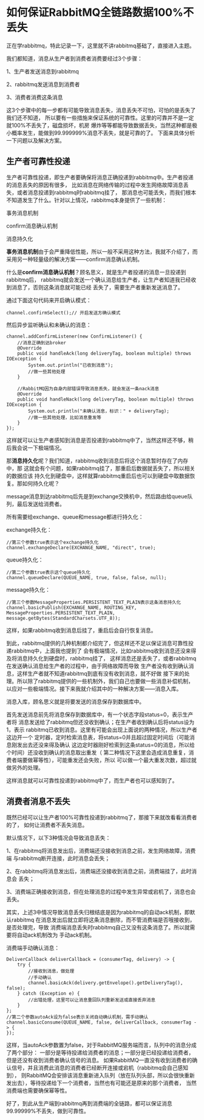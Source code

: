 # 如何保证RabbitMQ全链路数据100%不丢失
正在学rabbitmq，特此记录一下，这里就不讲rabbitmq基础了，直接进入主题。

我们都知道，消息从生产者到消费者消费要经过3个步骤：

1、生产者发送消息到rabbitmq

2、rabbitmq发送消息到消费者

3、消费者消费这条消息

这3个步骤中的每一步都有可能导致消息丢失，消息丢失不可怕，可怕的是丢失了我们还不知道，
所以要有一些措施来保证系统的可靠性。这里的可靠并不是一定就100%不丢失了，磁盘损坏，机房
爆炸等等都能导致数据丢失，当然这种都是极小概率发生，能做到99.999999%消息不丢失，就是可靠的了。
下面来具体分析一下问题以及解决方案。

## 生产者可靠性投递

生产者可靠性投递，即生产者要确保将消息正确投递到rabbitmq中。生产者投递的消息丢失的原因有很多，
比如消息在网络传输的过程中发生网络故障消息丢失，或者消息投递到rabbitmq时rabbitmq挂了，
那消息也可能丢失，而我们根本不知道发生了什么。针对以上情况，rabbitmq本身提供了一些机制：

事务消息机制

confirm消息确认机制

消息持久化

**事务消息机制**由于会严重降低性能，所以一般不采用这种方法，我就不介绍了，而采用另一种轻量级的解决方案——confirm消息确认机制。

什么是**confirm消息确认机制**？顾名思义，就是生产者投递的消息一旦投递到rabbitmq后，
rabbitmq就会发送一个确认消息给生产者，让生产者知道我已经收到消息了，否则这条消息就可能已经
丢失了，需要生产者重新发送消息了。

通过下面这句代码来开启确认模式：

    channel.confirmSelect();// 开启发送方确认模式

然后异步监听确认和未确认的消息：

    channel.addConfirmListener(new ConfirmListener() {
        //消息正确到达broker
        @Override
        public void handleAck(long deliveryTag, boolean multiple) throws IOException {
            System.out.println("已收到消息");
            //做一些其他处理
        }
    
        //RabbitMQ因为自身内部错误导致消息丢失，就会发送一条nack消息
        @Override
        public void handleNack(long deliveryTag, boolean multiple) throws IOException {
            System.out.println("未确认消息，标识：" + deliveryTag);
            //做一些其他处理，比如消息重发等
        }
    });

这样就可以让生产者感知到消息是否投递到rabbitmq中了，当然这样还不够，稍后我会说一下极端情况。

那**消息持久化**呢？我们知道，rabbitmq收到消息后将这个消息暂时存在了内存中，那
这就会有个问题，如果rabbitmq挂了，那重启后数据就丢失了，所以相关的数据应该
持久化到硬盘中，这样就算rabbitmq重启后也可以到硬盘中取数据恢复。那如何持久化呢？

message消息到达rabbitmq后先是到exchange交换机中，然后路由给queue队列，最后发送给消费者。

所有需要给exchange、queue和message都进行持久化：

exchange持久化：

    //第三个参数true表示这个exchange持久化
    channel.exchangeDeclare(EXCHANGE_NAME, "direct", true);

queue持久化：

    //第二个参数true表示这个queue持久化
    channel.queueDeclare(QUEUE_NAME, true, false, false, null);
    
message持久化：
    
    //第三个参数MessageProperties.PERSISTENT_TEXT_PLAIN表示这条消息持久化
    channel.basicPublish(EXCHANGE_NAME, ROUTING_KEY, MessageProperties.PERSISTENT_TEXT_PLAIN, message.getBytes(StandardCharsets.UTF_8));

这样，如果rabbitmq收到消息后挂了，重启后会自行恢复消息。

到此，rabbitmq提供的几种机制都介绍完了，但这样还不足以保证消息可靠性投递rabbitmq中，上面我也提到了
会有极端情况，比如rabbitmq收到消息还没来得及将消息持久化到硬盘时，rabbitmq挂了，
这样消息还是丢失了，或者rabbitmq在发送确认消息给生产者的过程中，由于网络故障而导致
生产者没有收到确认消息，这样生产者就不知道rabbitmq到底有没有收到消息，就不好做
接下来的处理。所以除了rabbitmq提供的一些机制外，我们自己也要做一些消息补偿机制，
以应对一些极端情况。接下来我就介绍其中的一种解决方案——消息入库。

消息入库，顾名思义就是将要发送的消息保存到数据库中。

首先发送消息前先将消息保存到数据库中，有一个状态字段status=0，表示生产者将
消息发送给了rabbitmq但还没收到确认；在生产者收到确认后将status设为1，表示
rabbitmq已收到消息。这里有可能会出现上面说的两种情况，所以生产者这边开一个
定时器，定时检索消息表，将status=0并且超过固定时间后（可能消息刚发出去还没来得及确认
这边定时器刚好检索到这条status=0的消息，所以给个时间）还没收到确认的消息取出重发（
第二种情况下这里会造成消息重复，消费者端要做幂等性），可能重发还会失败，所以
可以做一个最大重发次数，超过就做另外的处理。

这样消息就可以可靠性投递到rabbitmq中了，而生产者也可以感知到了。

## 消费者消息不丢失

既然已经可以让生产者100%可靠性投递到rabbitmq了，那接下来就改看看消费者的了，
如何让消费者不丢失消息。

默认情况下，以下3种情况会导致消息丢失：

1、在rabbitmq将消息发出后，消费端还没接收到消息之前，发生网络故障，消费端
与rabbitmq断开连接，此时消息会丢失；

2、在rabbitmq将消息发出后，消费端还没接收到消息之前，消费端挂了，此时消息会
丢失；

3、消费端正确接收到消息，但在处理消息的过程中发生异常或宕机了，消息也会丢失。

其实，上述3中情况导致消息丢失归根结底是因为rabbitmq的自动ack机制，即默认rabbitmq
在消息发出后就立即将这条消息删除，而不管消费端是否哦接收到，是否处理完，导致
消费端消息丢失时rabbitmq自己又没有这条消息了。所以就需要将自动ack机制改为
手动ack机制。

消费端手动确认消息：

    DeliverCallback deliverCallback = (consumerTag, delivery) -> {
        try {
            //接收到消息，做处理
            //手动确认
            channel.basicAck(delivery.getEnvelope().getDeliveryTag(), false);
        } catch (Exception e) {
            //出错处理，这里可以让消息重回队列重新发送或直接丢弃消息
        }
    };
    //第二个参数autoAck设为false表示关闭自动确认机制，需手动确认
    channel.basicConsume(QUEUE_NAME, false, deliverCallback, consumerTag -> {
    });
    
这样，当autoAck参数置为false，对于RabbitMQ服务端而言，队列中的消息分成了两个部分：
一部分是等待投递给消费者的消息；一部分是已经投递给消费者，但是还没有收到消费者确认信号的消息。
如果RabbitMQ一直没有收到消费者的确认信号，并且消费此消息的消费者已经断开连接或宕机（rabbitmq会自己感知到），
则RabbitMQ会安排该消息重新进入队列（放在队列头部，所以会很快重新发出去），等待投递给下一个消费者，当然也有可能还是原来的那个消费者，
当然消费端也需要确保幂等性。

好了，到此从生产端到rabbitmq再到消费端的全链路，都可以保证消息99.99999%不丢失，做到可靠性。

